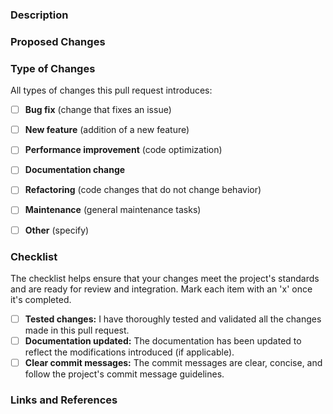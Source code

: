### Description
<!-- [Provide a brief description this pull request introduces.] -->


### Proposed Changes
<!-- [Detailed description of your changes] -->


### Type of Changes
<!-- [Mark with 'x' all types of changes this pull request introduces] -->

All types of changes this pull request introduces:

- [ ] **Bug fix** (change that fixes an issue)
- [ ] **New feature** (addition of a new feature)
- [ ] **Performance improvement** (code optimization)
- [ ] **Documentation change**
- [ ] **Refactoring** (code changes that do not change behavior)
- [ ] **Maintenance** (general maintenance tasks)
- [ ] **Other** (specify)


### Checklist

The checklist helps ensure that your changes meet the project's standards and are ready for review and integration. Mark each item with an 'x' once it's completed.

- [ ] **Tested changes:** I have thoroughly tested and validated all the changes made in this pull request.
- [ ] **Documentation updated:** The documentation has been updated to reflect the modifications introduced (if applicable).
- [ ] **Clear commit messages:** The commit messages are clear, concise, and follow the project's commit message guidelines.
<!-- - [ ] [Add any project-specific checklist items here] -->


### Links and References
<!-- Include relevant links, references, or additional resources related to this pull request, such as links to documentation, related issues, external references, screenshots, or any other contextual information. -->


